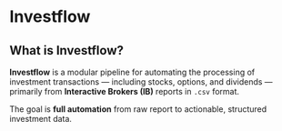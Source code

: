 # Investflow

## What is Investflow?

**Investflow** is a modular pipeline for automating the processing of investment transactions — including stocks, options, and dividends — primarily from **Interactive Brokers (IB)** reports in `.csv` format.


The goal is **full automation** from raw report to actionable, structured investment data.
